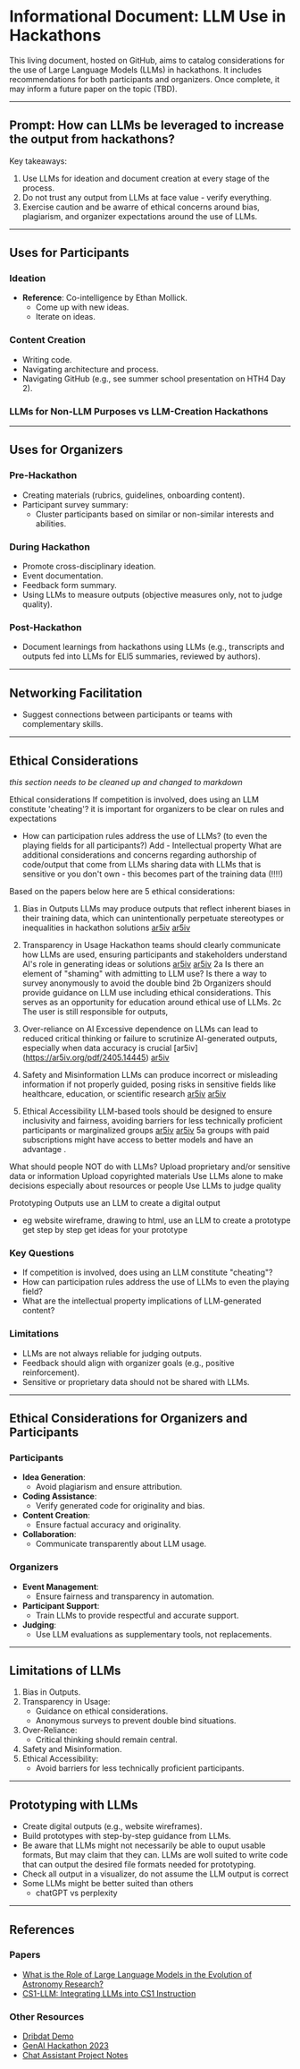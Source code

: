 # Informational Document: LLM Use in Hackathons

This living document, hosted on GitHub, aims to catalog considerations for the use of Large Language Models (LLMs) in hackathons. It includes recommendations for both participants and organizers. Once complete, it may inform a future paper on the topic (TBD).

---

## Prompt: How can LLMs be leveraged to increase the output from hackathons?

Key takeaways:

1. Use LLMs for ideation and document creation at every stage of the process.
2. Do not trust any output from LLMs at face value - verify everything.
3. Exercise caution and be awarre of ethical concerns around bias, plagiarism, and organizer expectations around the use of LLMs.

---

## Uses for Participants

### Ideation
- **Reference**: Co-intelligence by Ethan Mollick.
  - Come up with new ideas.
  - Iterate on ideas.

### Content Creation
- Writing code.
- Navigating architecture and process.
- Navigating GitHub (e.g., see summer school presentation on HTH4 Day 2).

### LLMs for Non-LLM Purposes vs LLM-Creation Hackathons

---

## Uses for Organizers

### Pre-Hackathon
- Creating materials (rubrics, guidelines, onboarding content).
- Participant survey summary:
  - Cluster participants based on similar or non-similar interests and abilities.

### During Hackathon
- Promote cross-disciplinary ideation.
- Event documentation.
- Feedback form summary.
- Using LLMs to measure outputs (objective measures only, not to judge quality).

### Post-Hackathon
- Document learnings from hackathons using LLMs (e.g., transcripts and outputs fed into LLMs for ELI5 summaries, reviewed by authors).

---

## Networking Facilitation

- Suggest connections between participants or teams with complementary skills.

---

## Ethical Considerations

*this section needs to be cleaned up and changed to markdown*

Ethical considerations
If competition is involved, does using an LLM constitute 'cheating'?
it is important for organizers to be clear on rules and expectations
* How can participation rules address the use of LLMs? (to even the playing fields for all participants?) 
Add - Intellectual property
What are additional considerations and concerns regarding authorship of code/output that come from LLMs 
sharing data with LLMs that is sensitive or you don't own - this becomes part of the training data (!!!!)

Based on the papers below here are 5 ethical considerations:
1. Bias in Outputs LLMs may produce outputs that reflect inherent biases in their training data, which can unintentionally perpetuate stereotypes or inequalities in hackathon solutions​ [ar5iv](https://ar5iv.org/abs/2406.11400) [ar5iv](https://ar5iv.org/abs/2306.06283)
2. Transparency in Usage Hackathon teams should clearly communicate how LLMs are used, ensuring participants and stakeholders understand AI's role in generating ideas or solutions​ [ar5iv](https://ar5iv.org/abs/2405.14445) [ar5iv](https://ar5iv.org/abs/2306.06283)
2a Is there an element of "shaming" with admitting to LLM use? Is there a way to survey anonymously to avoid the double bind
2b Organizers should provide guidance on LLM use including ethical considerations. This serves as an opportunity for education around ethical use of LLMs.
2c The user is still responsible for outputs, 

3. Over-reliance on AI Excessive dependence on LLMs can lead to reduced critical thinking or failure to scrutinize AI-generated outputs, especially when data accuracy is crucial [ar5iv] (https://ar5iv.org/pdf/2405.14445) [ar5iv](https://ar5iv.org/pdf/2306.06283v3)
4. Safety and Misinformation LLMs can produce incorrect or misleading information if not properly guided, posing risks in sensitive fields like healthcare, education, or scientific research [ar5iv](https://ar5iv.org/abs/2406.11400) [ar5iv](https://ar5iv.org/pdf/2306.06283v3)
5. Ethical Accessibility LLM-based tools should be designed to ensure inclusivity and fairness, avoiding barriers for less technically proficient participants or marginalized groups​ [ar5iv](https://ar5iv.org/abs/2406.11400) [ar5iv](https://ar5iv.org/pdf/2306.06283v3)
	5a groups with paid subscriptions might have access to better models and have an advantage
.

What should people NOT do with LLMs?
Upload proprietary and/or sensitive data or information
Upload copyrighted materials
Use LLMs alone to make decisions especially about resources or people
Use LLMs to judge quality 

Prototyping
Outputs
use an LLM to create a digital output
 - eg website wireframe, drawing to html, 
use an LLM to create a prototype
get step by step
get ideas for your prototype


### Key Questions
- If competition is involved, does using an LLM constitute "cheating"?
- How can participation rules address the use of LLMs to even the playing field?
- What are the intellectual property implications of LLM-generated content?

### Limitations
- LLMs are not always reliable for judging outputs.
- Feedback should align with organizer goals (e.g., positive reinforcement).
- Sensitive or proprietary data should not be shared with LLMs.

---

## Ethical Considerations for Organizers and Participants

### Participants
- **Idea Generation**:
  - Avoid plagiarism and ensure attribution.
- **Coding Assistance**:
  - Verify generated code for originality and bias.
- **Content Creation**:
  - Ensure factual accuracy and originality.
- **Collaboration**:
  - Communicate transparently about LLM usage.

### Organizers
- **Event Management**:
  - Ensure fairness and transparency in automation.
- **Participant Support**:
  - Train LLMs to provide respectful and accurate support.
- **Judging**:
  - Use LLM evaluations as supplementary tools, not replacements.

---

## Limitations of LLMs

1. Bias in Outputs.
2. Transparency in Usage:
   - Guidance on ethical considerations.
   - Anonymous surveys to prevent double bind situations.
3. Over-Reliance:
   - Critical thinking should remain central.
4. Safety and Misinformation.
5. Ethical Accessibility:
   - Avoid barriers for less technically proficient participants.

---

## Prototyping with LLMs

- Create digital outputs (e.g., website wireframes).
- Build prototypes with step-by-step guidance from LLMs.
- Be aware that LLMs might not necessarily be able to ouput usable formats, But may claim that they can. LLMs are woll suited to write code that can output the desired file formats needed for prototyping.
- Check all output in a visualizer, do not assume the LLM output is correct
- Some LLMs might be better suited than others
	- chatGPT vs perplexity 

---

## References

### Papers
- [What is the Role of Large Language Models in the Evolution of Astronomy Research?](https://arxiv.org/abs/2409.20252)
- [CS1-LLM: Integrating LLMs into CS1 Instruction](https://mcs.utm.utoronto.ca/~zingarod/iticse24_cs1llm.pdf)

### Other Resources
- [Dribdat Demo](https://www.youtube.com/watch?v=V7Sxo0IXe8g&t=12164s)
- [GenAI Hackathon 2023](https://genaihackathon2023.github.io/)
- [Chat Assistant Project Notes](https://github.com/orgs/openalgorithm/projects/1)
